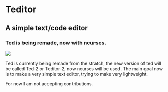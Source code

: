 # Teditor
## A simple text/code editor

### Ted is being remade, now with ncurses.

<image src="teditor.gif">

Ted is currently being remade from the stratch, the new version of ted will be
called Ted-2 or Teditor-2, now ncurses will be used. The main goal now is to
make a very simple text editor, trying to make very lightweight.

For now I am not accepting contributions.
	